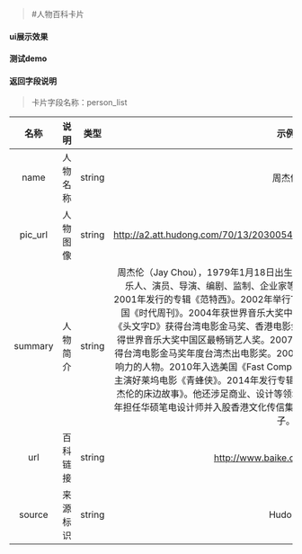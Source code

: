 >#人物百科卡片

#### ui展示效果
#### 测试demo
#### 返回字段说明
>卡片字段名称：person_list

|名称|说明|类型|示例|
|:---:|:---:|:----:|:---:|
|name|人物名称|string|周杰伦|
|pic_url|人物图像|string|http://a2.att.hudong.com/70/13/20300543224648149795136240204_140.jpg|
|summary|人物简介|string|周杰伦（Jay Chou），1979年1月18日出生于台湾新北，中国台湾流行乐男歌手、音乐人、演员、导演、编剧、监制、企业家等。2000年发行首张个人专辑《Jay》。2001年发行的专辑《范特西》。2002年举行The One世界巡回演唱会。2003年登上美国《时代周刊》。2004年获世界音乐大奖中国区最畅销艺人奖。2005年凭借动作片《头文字D》获得台湾电影金马奖、香港电影金像奖最佳新人奖。2006年起连续三年获得世界音乐大奖中国区最畅销艺人奖。2007年自编自导的文艺片《不能说的秘密》获得台湾电影金马奖年度台湾杰出电影奖。2009年入选美国CNN评出的25位亚洲最具影响力的人物。2010年入选美国《Fast Company》评出的全球百大创意人物。2011年主演好莱坞电影《青蜂侠》。2014年发行专辑《哎呦，不错哦》。2016年推出专辑《周杰伦的床边故事》。他还涉足商业、设计等领域。2007年成立杰威尔有限公司；2011年担任华硕笔电设计师并入股香港文化传信集团。2017年6月，周杰伦妻子昆凌二胎产子。|
|url|百科链接|string|http://www.baike.com/wiki/周杰伦|
|source|来源标识|string|Hudong|




